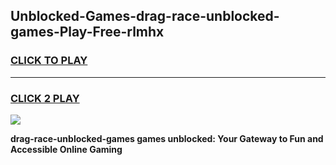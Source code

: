 
## Unblocked-Games-drag-race-unblocked-games-Play-Free-rlmhx
<h3>
<a href="https://premium76.site?title=drag-race-unblocked-games&ref=22A">CLICK TO PLAY</a></h3>
<hr>

<h3>
<a href="https://premium76.site?title=drag-race-unblocked-games&ref=22A">CLICK 2 PLAY</a>
  
</h3>

<a href="https://premium76.site?title=drag-race-unblocked-games&ref=22A"><img src="https://clearcache.store/games.png"></a>


**drag-race-unblocked-games games unblocked: Your Gateway to Fun and Accessible Online Gaming**
